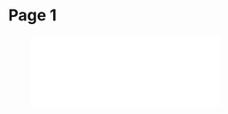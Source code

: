 # Page 1



<figure><img src="../.gitbook/assets/image.png" alt=""><figcaption></figcaption></figure>

